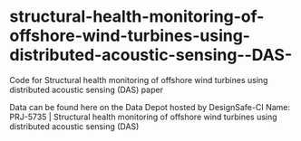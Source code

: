 # structural-health-monitoring-of-offshore-wind-turbines-using-distributed-acoustic-sensing--DAS-
Code for Structural health monitoring of offshore wind turbines using distributed acoustic sensing (DAS) paper

Data can be found here on the Data Depot hosted by DesignSafe-CI
Name: PRJ-5735 | Structural health monitoring of offshore wind turbines using distributed acoustic sensing (DAS)


